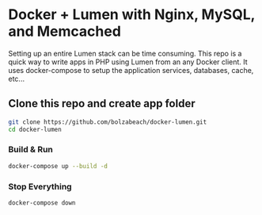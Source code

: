 # Docker + Lumen with Nginx, MySQL, and Memcached

Setting up an entire Lumen stack can be time consuming. This repo is a quick way to write apps in PHP using Lumen from an any Docker client. It uses docker-compose to setup the application services, databases, cache, etc...

## Clone this repo and create app folder

```bash
git clone https://github.com/bolzabeach/docker-lumen.git
cd docker-lumen
```

### Build & Run

```bash
docker-compose up --build -d
```

### Stop Everything

```bash
docker-compose down
```

